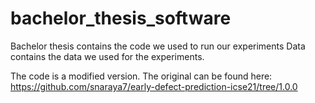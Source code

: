 # bachelor_thesis_software

Bachelor thesis contains the code we used to run our experiments
Data contains the data we used for the experiments.

The code is a modified version. The original can be found here:
https://github.com/snaraya7/early-defect-prediction-icse21/tree/1.0.0
